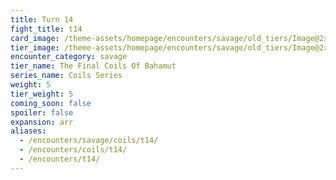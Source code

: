 ```yaml
---
title: Turn 14
fight_title: t14
card_image: /theme-assets/homepage/encounters/savage/old_tiers/Image@2x.png
tier_image: /theme-assets/homepage/encounters/savage/old_tiers/Image@2x.png
encounter_category: savage
tier_name: The Final Coils Of Bahamut
series_name: Coils Series
weight: 5
tier_weight: 5
coming_soon: false
spoiler: false
expansion: arr
aliases:
  - /encounters/savage/coils/t14/
  - /encounters/coils/t14/
  - /encounters/t14/
---
```

